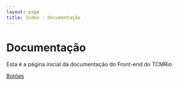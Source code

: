 ```yaml
---
layout: page
title: Index - Documentação
---
```


# Documentação
Esta é a página inicial da documentação do Front-end do TCMRio

[Botões](_posts/botoes.md)

